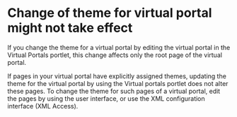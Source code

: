 # Change of theme for virtual portal might not take effect

If you change the theme for a virtual portal by editing the virtual portal in the Virtual Portals portlet, this change affects only the root page of the virtual portal.

If pages in your virtual portal have explicitly assigned themes, updating the theme for the virtual portal by using the Virtual portals portlet does not alter these pages. To change the theme for such pages of a virtual portal, edit the pages by using the user interface, or use the XML configuration interface \(XML Access\).
